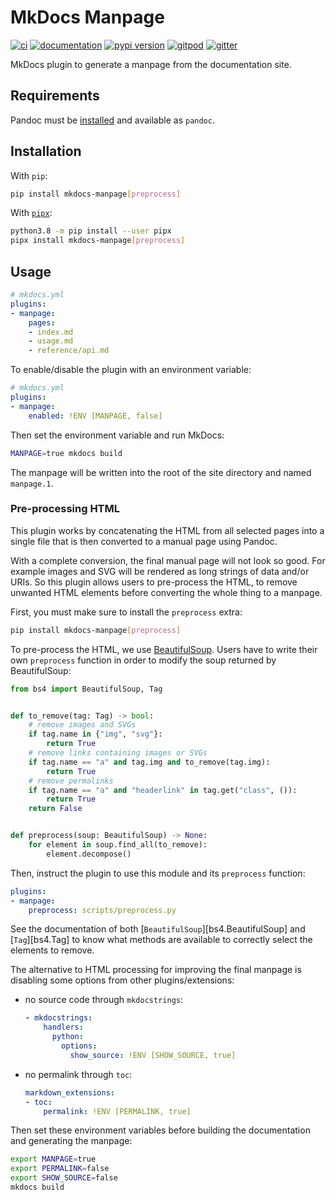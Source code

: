# MkDocs Manpage

[![ci](https://github.com/pawamoy/mkdocs-manpage/workflows/ci/badge.svg)](https://github.com/pawamoy/mkdocs-manpage/actions?query=workflow%3Aci)
[![documentation](https://img.shields.io/badge/docs-mkdocs%20material-blue.svg?style=flat)](https://pawamoy.github.io/mkdocs-manpage/)
[![pypi version](https://img.shields.io/pypi/v/mkdocs-manpage.svg)](https://pypi.org/project/mkdocs-manpage/)
[![gitpod](https://img.shields.io/badge/gitpod-workspace-blue.svg?style=flat)](https://gitpod.io/#https://github.com/pawamoy/mkdocs-manpage)
[![gitter](https://badges.gitter.im/join%20chat.svg)](https://gitter.im/mkdocs-manpage/community)

MkDocs plugin to generate a manpage from the documentation site.

## Requirements

Pandoc must be [installed](https://pandoc.org/installing.html) and available as `pandoc`.

## Installation

With `pip`:
```bash
pip install mkdocs-manpage[preprocess]
```

With [`pipx`](https://github.com/pipxproject/pipx):
```bash
python3.8 -m pip install --user pipx
pipx install mkdocs-manpage[preprocess]
```

## Usage

```yaml
# mkdocs.yml
plugins:
- manpage:
    pages:
    - index.md
    - usage.md
    - reference/api.md
```

To enable/disable the plugin with an environment variable:

```yaml
# mkdocs.yml
plugins:
- manpage:
    enabled: !ENV [MANPAGE, false]
```

Then set the environment variable and run MkDocs:

```bash
MANPAGE=true mkdocs build
```

The manpage will be written into the root of the site directory
and named `manpage.1`.

### Pre-processing HTML

This plugin works by concatenating the HTML from all selected pages
into a single file that is then converted to a manual page using Pandoc.

With a complete conversion, the final manual page will not look so good.
For example images and SVG will be rendered as long strings of data and/or URIs.
So this plugin allows users to pre-process the HTML, to remove unwanted
HTML elements before converting the whole thing to a manpage.

First, you must make sure to install the `preprocess` extra:

```bash
pip install mkdocs-manpage[preprocess]
```

To pre-process the HTML, we use [BeautifulSoup](https://pypi.org/project/beautifulsoup4/).
Users have to write their own `preprocess` function in order to modify the soup
returned by BeautifulSoup:

```python title="scripts/preprocess.py"
from bs4 import BeautifulSoup, Tag


def to_remove(tag: Tag) -> bool:
    # remove images and SVGs
    if tag.name in {"img", "svg"}:
        return True
    # remove links containing images or SVGs
    if tag.name == "a" and tag.img and to_remove(tag.img):
        return True
    # remove permalinks
    if tag.name == "a" and "headerlink" in tag.get("class", ()):
        return True
    return False


def preprocess(soup: BeautifulSoup) -> None:
    for element in soup.find_all(to_remove):
        element.decompose()
```

Then, instruct the plugin to use this module and its `preprocess` function:

```yaml title="mkdocs.yml"
plugins:
- manpage:
    preprocess: scripts/preprocess.py
```

See the documentation of both [`BeautifulSoup`][bs4.BeautifulSoup] and [`Tag`][bs4.Tag]
to know what methods are available to correctly select the elements to remove.

The alternative to HTML processing for improving the final manpage
is disabling some options from other plugins/extensions:

- no source code through `mkdocstrings`:

    ```yaml
    - mkdocstrings:
        handlers:
          python:
            options:
              show_source: !ENV [SHOW_SOURCE, true]
    ```

- no permalink through `toc`:

    ```yaml
    markdown_extensions:
    - toc:
        permalink: !ENV [PERMALINK, true]
    ```

Then set these environment variables before building
the documentation and generating the manpage:

```bash
export MANPAGE=true
export PERMALINK=false
export SHOW_SOURCE=false
mkdocs build
```

